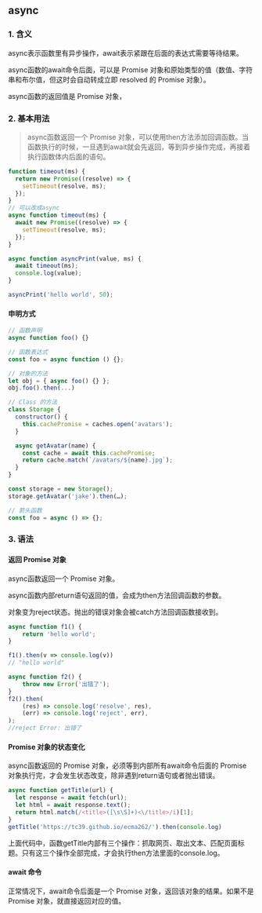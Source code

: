 ## async 
### 1. 含义
async表示函数里有异步操作，await表示紧跟在后面的表达式需要等待结果。

async函数的await命令后面，可以是 Promise 对象和原始类型的值（数值、字符串和布尔值，但这时会自动转成立即 resolved 的 Promise 对象）。

async函数的返回值是 Promise 对象，

### 2. 基本用法 
> async函数返回一个 Promise 对象，可以使用then方法添加回调函数。当函数执行的时候，一旦遇到await就会先返回，等到异步操作完成，再接着执行函数体内后面的语句。


```js
function timeout(ms) {
  return new Promise((resolve) => {
    setTimeout(resolve, ms);
  });
}
// 可以改成async
async function timeout(ms) {
  await new Promise((resolve) => {
    setTimeout(resolve, ms);
  });
}

async function asyncPrint(value, ms) {
  await timeout(ms);
  console.log(value);
}

asyncPrint('hello world', 50);
```


#### 申明方式

```js
// 函数声明
async function foo() {}

// 函数表达式
const foo = async function () {};

// 对象的方法
let obj = { async foo() {} };
obj.foo().then(...)

// Class 的方法
class Storage {
  constructor() {
    this.cachePromise = caches.open('avatars');
  }

  async getAvatar(name) {
    const cache = await this.cachePromise;
    return cache.match(`/avatars/${name}.jpg`);
  }
}

const storage = new Storage();
storage.getAvatar('jake').then(…);

// 箭头函数
const foo = async () => {};
```

### 3. 语法
#### 返回 Promise 对象
async函数返回一个 Promise 对象。

async函数内部return语句返回的值，会成为then方法回调函数的参数。

对象变为reject状态。抛出的错误对象会被catch方法回调函数接收到。

```js
async function f1() {
    return 'hello world';
}

f1().then(v => console.log(v))
// "hello world"

async function f2() {
    throw new Error('出错了');
}
f2().then(
    (res) => console.log('resolve', res),
    (err) => console.log('reject', err),
);
//reject Error: 出错了
```

#### Promise 对象的状态变化
async函数返回的 Promise 对象，必须等到内部所有await命令后面的 Promise 对象执行完，才会发生状态改变，除非遇到return语句或者抛出错误。


```js
async function getTitle(url) {
  let response = await fetch(url);
  let html = await response.text();
  return html.match(/<title>([\s\S]+)<\/title>/i)[1];
}
getTitle('https://tc39.github.io/ecma262/').then(console.log)
```
上面代码中，函数getTitle内部有三个操作：抓取网页、取出文本、匹配页面标题。只有这三个操作全部完成，才会执行then方法里面的console.log。

#### await 命令
正常情况下，await命令后面是一个 Promise 对象，返回该对象的结果。如果不是 Promise 对象，就直接返回对应的值。




